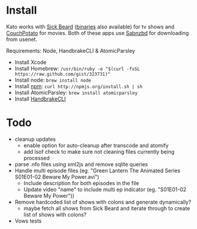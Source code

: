 # Install

Kato works with [Sick Beard](http://sickbeard.com/install.html) ([binaries](http://sickbeard.hostingsociety.com/) also available) for tv shows and [CouchPotato](http://couchpotatoapp.com/) for movies. Both of these apps use [Sabnzbd](http://sabnzbd.org/) for downloading from usenet.

Requirements: Node, HandbrakeCLI & AtomicParsley

* Install Xcode
* Install Homebrew: `/usr/bin/ruby -e "$(curl -fsSL https://raw.github.com/gist/323731)"`
* Install node: `brew install node`
* Install [npm](http://npmjs.org/): `curl http://npmjs.org/install.sh | sh`
* Install AtomicParsley: `brew install atomicparsley`
* Install [HandbrakeCLI](http://handbrake.fr/downloads2.php)

# Todo

* cleanup updates
  * enable option for auto-cleanup after transcode and atomify
  * add lsof check to make sure not cleaning files currently being processed
* parse .nfo files using xml2js and remove sqlite queries
* Handle multi episode files (eg. "Green Lantern The Animated Series S01E01-02 Beware My Power.avi")
  * Include description for both episodes in the file
  * Update video "name" to include multi ep indicator (eg. "S01E01-02 Beware My Power"))
* Remove hardcoded list of shows with colons and generate dynamically?
  * maybe fetch all shows from Sick Beard and iterate through to create list of shows with colons?
* Vows tests
